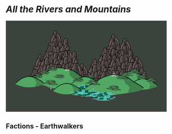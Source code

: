 # _All the Rivers and Mountains_

![Header|40](/content/media/rpg/header.png)

## Factions - Earthwalkers